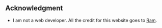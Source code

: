 ## Acknowledgment
- I am not a web developer. All the credit for this website goes to [Ram](https://github.com/rampatra).
